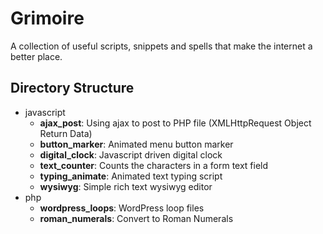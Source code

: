 # Grimoire

A collection of useful scripts, snippets and spells that make the internet a better place.

## Directory Structure

  - javascript
    - **ajax_post**: Using ajax to post to PHP file (XMLHttpRequest Object Return Data)
    - **button_marker**: Animated menu button marker
    - **digital_clock**: Javascript driven digital clock
    - **text_counter**: Counts the characters in a form text field
    - **typing_animate**: Animated text typing script
    - **wysiwyg**: Simple rich text wysiwyg editor
  - php
    - **wordpress_loops**: WordPress loop files
    - **roman_numerals**: Convert to Roman Numerals
